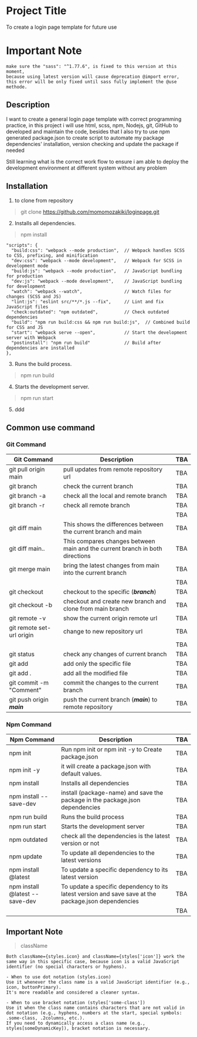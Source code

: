 # Project Title 
To create a login page template for future use

# Important Note
```commandline
make sure the "sass": "^1.77.6", is fixed to this version at this moment,
because using latest version will cause deprecation @import error, 
this error will be only fixed until sass fully implement the @use methode.
```

## Description 
I want to create a general login page template with correct programming practice,
in this project i will use html, scss, npm, Nodejs, git, GitHub to developed and maintain the code,
besides that I also try to use npm generated package.json to create script to automate my 
package dependencies' installation, version checking and update the package if needed

Still learning what is the correct work flow to ensure i am able to deploy the 
development environment at different system without any problem

## Installation 
1. to clone from repository
> git clone https://github.com/momomozakiki/loginpage.git

2. Installs all dependencies.
> npm install

```
"scripts": {
  "build:css": "webpack --mode production",  // Webpack handles SCSS to CSS, prefixing, and minification
  "dev:css": "webpack --mode development",   // Webpack for SCSS in development mode
  "build:js": "webpack --mode production",   // JavaScript bundling for production
  "dev:js": "webpack --mode development",    // JavaScript bundling for development
  "watch": "webpack --watch",                // Watch files for changes (SCSS and JS)
  "lint:js": "eslint src/**/*.js --fix",     // Lint and fix JavaScript files
  "check:outdated": "npm outdated",          // Check outdated dependencies
  "build": "npm run build:css && npm run build:js",  // Combined build for CSS and JS
  "start": "webpack serve --open",           // Start the development server with Webpack
  "postinstall": "npm run build"             // Build after dependencies are installed
},
```

3. Runs the build process.
> npm run build

4. Starts the development server.
> npm run start

5. ddd



## Common use command
### Git Command
| Git Command                                    | Description                                                                  | TBA  |
|------------------------------------------------|------------------------------------------------------------------------------|------|
| git pull origin main                           | pull updates from remote repository url                                      | TBA  |
| git branch                                     | check the current branch                                                     | TBA  |
| git branch -a                                  | check all the local and remote branch                                        | TBA  |
| git branch -r                                  | check all remote branch                                                      | TBA  |
|                                                |                                                                              | TBA  |
| git diff main                                  | This shows the differences between the current branch and main               | TBA  |
| git diff main..<current-branch>                | This compares changes between main and the current branch in both directions | TBA  |
| git merge main                                 | bring the latest changes from main into the current branch                   | TBA  |
|                                                |                                                                              | TBA  |
| git checkout <branch-name>                     | checkout to the specific (***branch***)                                      | TBA  |
| git checkout -b <new-branch>                   | checkout and create new branch and clone from main branch                    | TBA  |
| git remote -v                                  | show the current origin remote url                                           | TBA  |
| git remote set-url origin <new-repository-url> | change to new repository url                                                 | TBA  |
|                                                |                                                                              | TBA  |
| git status                                     | check any changes of current branch                                          | TBA  |
| git add <file>                                 | add only the specific file                                                   | TBA  |
| git add .                                      | add all the modified file                                                    | TBA  |
| git commit -m "Comment"                        | commit the changes to the current branch                                     | TBA  |
| git push origin ***main***                     | push the current branch (***main***) to remote repository                    | TBA  |

### Npm Command
| Npm Command                                  | Description                                                                                          | TBA  |
|----------------------------------------------|------------------------------------------------------------------------------------------------------|------|
| npm init                                     | Run npm init or npm init -y to Create package.json                                                   | TBA  |
| npm init -y                                  | it will create a package.json with default values.                                                   | TBA  |
| npm install                                  | Installs all dependencies                                                                            | TBA  |
| npm install <package-name> --save-dev        | install (package-name) and save the package in the package.json dependencies                         | TBA  |
| npm run build                                | Runs the build process                                                                               | TBA  |
| npm run start                                | Starts the development server                                                                        | TBA  |
| npm outdated                                 | check all the dependencies is the latest version or not                                              | TBA  |
| npm update                                   | To update all dependencies to the latest versions                                                    | TBA  |
| npm install <package-name>@latest            | To update a specific dependency to its latest version                                                | TBA  |
| npm install <package-name>@latest --save-dev | To update a specific dependency to its latest version and save save at the package.json dependencies | TBA  |
|                                              |                                                                                                      | TBA  |


## Important Note
> className
```
Both className={styles.icon} and className={styles['icon']} work the same way in this specific case, because icon is a valid JavaScript identifier (no special characters or hyphens).

- When to use dot notation (styles.icon)
Use it whenever the class name is a valid JavaScript identifier (e.g., icon, buttonPrimary).
It's more readable and considered a cleaner syntax.

- When to use bracket notation (styles['some-class'])
Use it when the class name contains characters that are not valid in dot notation (e.g., hyphens, numbers at the start, special symbols: .some-class, .2columns, etc.).
If you need to dynamically access a class name (e.g., styles[someDynamicKey]), bracket notation is necessary.
```



